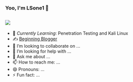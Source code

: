### Yoo, I'm LSone1 👋
## ![](https://github-readme-stats.vercel.app/api?username=lsone1)

- 🌱 *Currently Learning*: Penetration Testing and Kali Linux
- ✍️ [Beginning Blogger](https://cdut.work)
- 👯 I’m looking to collaborate on ...
- 🤔 I’m looking for help with ...
- 💬 Ask me about ...
- 📫 How to reach me: ...
- 😄 Pronouns: ...
- ⚡ Fun fact: ...
